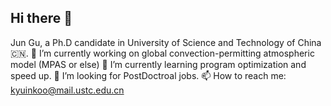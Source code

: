 ## Hi there 👋
Jun Gu, a Ph.D candidate in University of Science and Technology of China 🇨🇳.
🔭 I’m currently working on global convection-permitting atmospheric model (MPAS or else)
🌱 I’m currently learning program optimization and speed up.
🤔 I’m looking for PostDoctroal jobs.
📫 How to reach me: kyuinkoo@mail.ustc.edu.cn
<!--
**1JunGu/1JunGu** is a ✨ _special_ ✨ repository because its `README.md` (this file) appears on your GitHub profile.

Here are some ideas to get you started:

- 🔭 I’m currently working on ...
- 🌱 I’m currently learning ...
- 👯 I’m looking to collaborate on ...
- 🤔 I’m looking for help with ...
- 💬 Ask me about ...
- 📫 How to reach me: ...
- 😄 Pronouns: ...
- ⚡ Fun fact: ...
-->
